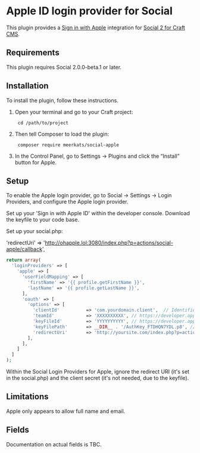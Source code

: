 Apple ID login provider for Social
=======================

This plugin provides a [Sign in with Apple](https://support.apple.com/en-us/HT210318) integration for [Social 2 for Craft CMS](https://github.com/dukt/social).


## Requirements

This plugin requires Social 2.0.0-beta.1 or later.


## Installation

To install the plugin, follow these instructions.

1. Open your terminal and go to your Craft project:

        cd /path/to/project

2. Then tell Composer to load the plugin:

        composer require meerkats/social-apple

3. In the Control Panel, go to Settings → Plugins and click the “Install” button for Apple.

## Setup

To enable the Apple login provider, go to Social → Settings → Login Providers, and configure the Apple login provider.

Set up your 'Sign in with Apple ID' within the developer console. Download the keyfile to your code base.

Set up your social.php:

'redirectUri'       => 'http://ohapple.lol:3080/index.php?p=actions/social-apple/callback',
```php
return array(
  'loginProviders' => [
    'apple' => [
      'userFieldMapping' => [
        'firstName' => '{{ profile.getFirstName }}',
        'lastName' => '{{ profile.getLastName }}',
      ],
      'oauth' => [
        'options' => [
          'clientId'          => 'com.yourdomain.client',  // Identifier within apple console
          'teamId'            => 'XXXXXXXXXX', // https://developer.apple.com/account/#/membership/ (Team ID)
          'keyFileId'         => 'YYYYYYYYYY', // https://developer.apple.com/account/resources/authkeys/list (Key ID)
          'keyFilePath'       => __DIR__ . '/AuthKey_FTDHQN7YDL.p8', // __DIR__ . '/AuthKey_1ABC6523AA.p8' -> Download key
          'redirectUri'       => 'http://yoursite.com/index.php?p=actions/social-apple/callback', // Note - can't use localhost, so set up an alias for dev.
        ],
      ],
    ]
  ]
);
```

Within the Social Login Providers for Apple, ignore the redirect URI (it's set in the social.php) and the client secret (it's not needed, due to the keyfile).


## Limitations

Apple only appears to allow full name and email.

## Fields

Documentation on actual fields is TBC.
